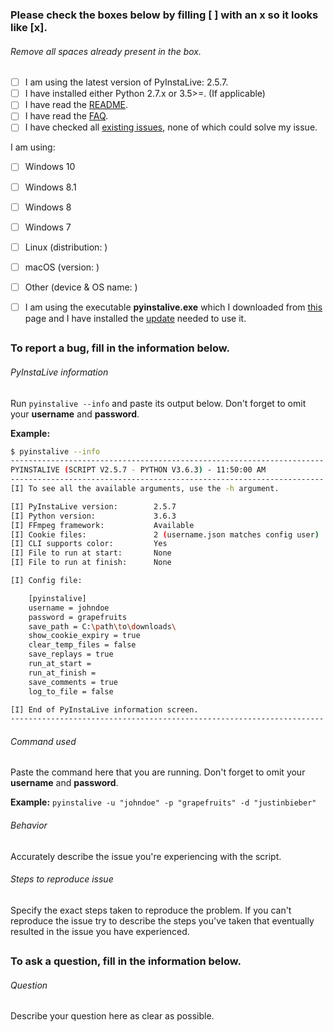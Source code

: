 ### Please check the boxes below by filling [ ] with an x so it looks like [x].
###### Remove all spaces already present in the box.

- [ ] I am using the latest version of PyInstaLive: 2.5.7.
- [ ] I have installed either Python 2.7.x or 3.5>=. (If applicable)
- [ ] I have read the [README](https://github.com/notcammy/pyinstalive/blob/master/README.md).
- [ ] I have read the [FAQ](https://github.com/notcammy/pyinstalive/blob/master/FAQ.md).
- [ ] I have checked all [existing issues](https://github.com/notcammy/PyInstaLive/issues?q=is%3Aissue), none of which could solve my issue.

I am using:
- [ ] Windows 10
- [ ] Windows 8.1
- [ ] Windows 8
- [ ] Windows 7
- [ ] Linux (distribution: )
- [ ] macOS (version: )
- [ ] Other (device & OS name: )

- [ ] I am using the executable **pyinstalive.exe** which I downloaded from [this](https://github.com/notcammy/PyInstaLive/releases) page and I have installed the [update](https://support.microsoft.com/en-gb/help/2999226/update-for-universal-c-runtime-in-windows) needed to use it.

##
##

### To report a bug, fill in the information below.

###### PyInstaLive information 
Run ```pyinstalive --info``` and paste its output below. Don't forget to omit your **username** and **password**.

**Example:**
```bash
$ pyinstalive --info
----------------------------------------------------------------------
PYINSTALIVE (SCRIPT V2.5.7 - PYTHON V3.6.3) - 11:50:00 AM
----------------------------------------------------------------------
[I] To see all the available arguments, use the -h argument.

[I] PyInstaLive version:        2.5.7
[I] Python version:             3.6.3
[I] FFmpeg framework:           Available
[I] Cookie files:               2 (username.json matches config user)
[I] CLI supports color:         Yes
[I] File to run at start:       None
[I] File to run at finish:      None

[I] Config file:

    [pyinstalive]
    username = johndoe
    password = grapefruits
    save_path = C:\path\to\downloads\
    show_cookie_expiry = true
    clear_temp_files = false
    save_replays = true
    run_at_start =
    run_at_finish =
    save_comments = true
    log_to_file = false

[I] End of PyInstaLive information screen.
----------------------------------------------------------------------
```

###### Command used
Paste the command here that you are running. Don't forget to omit your **username** and **password**.

**Example:** ```pyinstalive -u "johndoe" -p "grapefruits" -d "justinbieber"```

###### Behavior
Accurately describe the issue you're experiencing with the script.

###### Steps to reproduce issue
Specify the exact steps taken to reproduce the problem. If you can't reproduce the issue try to describe the steps you've taken that eventually resulted in the issue you have experienced.

##
##

### To ask a question, fill in the information below.

###### Question
Describe your question here as clear as possible.
